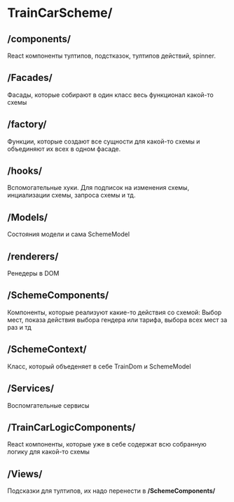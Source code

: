 
# TrainCarScheme/

## /components/
React компоненты тултипов, подстказок, тултипов действий, spinner.

## /Facades/
Фасады, которые собирают в один класс весь функционал какой-то схемы

## /factory/
Функции, которые создают все сущности для какой-то схемы и объединяют их всех в одном фасаде.

## /hooks/
Вспомогательные хуки. Для подписок на изменения схемы, инциализации схемы, запроса схемы и тд.

## /Models/
Состояния модели и сама SchemeModel

## /renderers/
Ренедеры в DOM

## /SchemeComponents/
Компоненты, которые реализуют какие-то действия со схемой: Выбор мест, показа действия выбора гендера или тарифа, выбора всех мест за раз и тд

## /SchemeContext/
Класс, который объеденяет в себе TrainDom и SchemeModel

## /Services/
Воспомгательные сервисы

## /TrainCarLogicComponents/  
React компоненты, которые уже в себе содержат всю собранную логику для какой-то схемы

## /Views/
Подсказки для тултипов, их надо перенести в **/SchemeComponents/**
